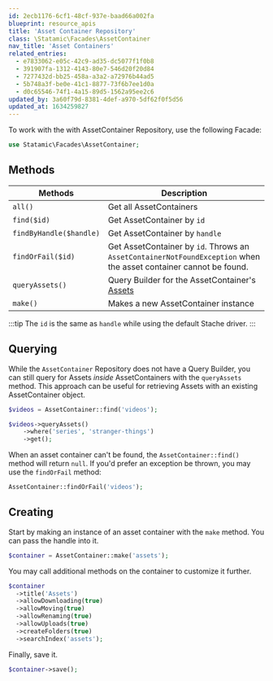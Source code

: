 ```yaml
---
id: 2ecb1176-6cf1-48cf-937e-baad66a002fa
blueprint: resource_apis
title: 'Asset Container Repository'
class: \Statamic\Facades\AssetContainer
nav_title: 'Asset Containers'
related_entries:
  - e7833062-e05c-42c9-ad35-dc5077f1f0b8
  - 391907fa-1312-4143-80e7-546d20f20d84
  - 7277432d-bb25-458a-a3a2-a72976b44ad5
  - 5b748a3f-be0e-41c1-8877-73f6b7ee1d0a
  - d0c65546-74f1-4a15-89d5-1562a95ee2c6
updated_by: 3a60f79d-8381-4def-a970-5df62f0f5d56
updated_at: 1634259827
---
```

To work with the with AssetContainer Repository, use the following Facade:

```php
use Statamic\Facades\AssetContainer;
```

## Methods

| Methods | Description |
| ------- | ----------- |
| `all()` | Get all AssetContainers |
| `find($id)` | Get AssetContainer by `id` |
| `findByHandle($handle)` | Get AssetContainer by `handle` |
| `findOrFail($id)` | Get AssetContainer by `id`. Throws an `AssetContainerNotFoundException` when the asset container cannot be found. |
| `queryAssets()` | Query Builder for the AssetContainer's [Assets](/repositories/asset-repository) |
| `make()` | Makes a new AssetContainer instance |

:::tip
The `id` is the same as `handle` while using the default Stache driver.
:::

## Querying

While the `AssetContainer` Repository does not have a Query Builder, you can still query for Assets _inside_ AssetContainers with the `queryAssets` method. This approach can be useful for retrieving Assets with an existing AssetContainer object.

```php
$videos = AssetContainer::find('videos');

$videos->queryAssets()
    ->where('series', 'stranger-things')
    ->get();
```

When an asset container can't be found, the `AssetContainer::find()` method will return `null`. If you'd prefer an exception be thrown, you may use the `findOrFail` method:

```php
AssetContainer::findOrFail('videos');
```

## Creating

Start by making an instance of an asset container with the `make` method. You can pass the handle into it.

```php
$container = AssetContainer::make('assets');
```

You may call additional methods on the container to customize it further.

```php
$container
  ->title('Assets')
  ->allowDownloading(true)
  ->allowMoving(true)
  ->allowRenaming(true)
  ->allowUploads(true)
  ->createFolders(true)
  ->searchIndex('assets');
```

Finally, save it.

```php
$container->save();
```
